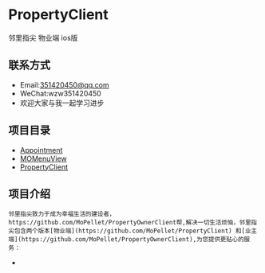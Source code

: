 # PropertyClient
邻里指尖 物业端 ios版

## 联系方式 
* Email:351420450@qq.com
* WeChat:wzw351420450 
* 欢迎大家与我一起学习进步

## 项目目录
* [Appointment](https://github.com/MoPellet/Appointment)
* [MOMenuView](https://github.com/MoPellet/MOMenuView)
* [PropertyClient](https://github.com/MoPellet/PropertyClient) 

## 项目介绍 
    邻里指尖致力于成为幸福生活的建设者，https://github.com/MoPellet/PropertyOwnerClient帮,解决一切生活烦恼，邻里指尖包含两个版本[物业端](https://github.com/MoPellet/PropertyClient) 和[业主端](https://github.com/MoPellet/PropertyOwnerClient),为您提供更贴心的服务：
* 
  
